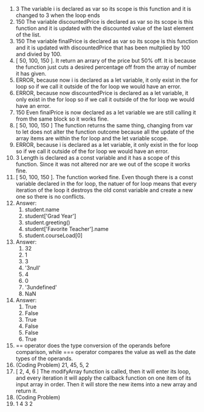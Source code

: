 1. 3 The variable i is declared as var so its scope is this function and it is changed to 3 when the loop ends
2. 150 The variable discountedPrice is declared as var so its scope is this function and it is updated with the discounted value of the last element of the list.  
3. 150 The variable finalPrice is declared as var so its scope is this function and it is updated with discountedPrice that has been multplied by 100 and divied by 100.
4. [ 50, 100, 150 ]. It return an arrary of the price but 50% off. It is because the function just cuts a desired percentage off from the array of number it has given.
5. ERROR, because now i is declared as a let variable, it only exist in the for loop so if we call it outside of the for loop we would have an error.
6. ERROR, because now discountedPrice is declared as a let variable, it only exist in the for loop so if we call it outside of the for loop we would have an error.
7. 150 Even finalPrice is now declared as a let variable we are still calling it from the same block so it works fine.
8. [ 50, 100, 150 ] The function returns the same thing, changing from var to let does not alter the function outcome because all the update of the array items are within the for loop and the let variable scope.
9. ERROR, because i is declared as a let variable, it only exist in the for loop so if we call it outside of the for loop we would have an error.
10. 3 Length is declared as a const variable and it has a scope of this function. Since it was not altered nor are we out of the scope it works fine.
11. [ 50, 100, 150 ]. The function worked fine. Even though there is a const variable declared in the for loop, the natuer of for loop means that every iteration of the loop it destroys the old const variable and create a new one so there is no conflicts.
12. Answer:
    1.  student.name
    2.  student['Grad Year']
    3.  student.greeting()
    4.  student['Favorite Teacher'].name
    5.  student.courseLoad[0]
13. Answer:
    1.  32
    2.  1
    3.  3
    4.  '3null'
    5.  4
    6.  0
    7.  '3undefined'
    8.  NaN
14. Answer:
    1.  True
    2.  False
    3.  True
    4.  False
    5.  False
    6.  True
15. == operator does the type conversion of the operands before comparison, while === operator compares the value as well as the date types of the operands.
16. (Coding Problem) 21, 45, 5, 2
17. [ 2, 4, 6 ] The modifyArray function is called, then it will enter its loop, and every iteration it will apply the callback function on one item of its input array in order. Then it will store the new items into a new array and return it.
18. (Coding Problem) 
19. 1 4 3 2